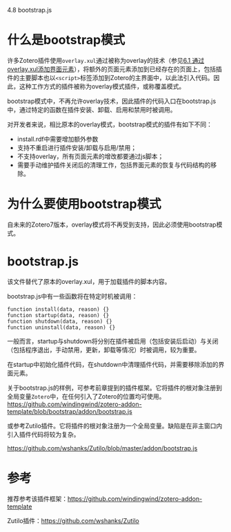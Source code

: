 4.8 bootstrap.js

# 什么是bootstrap模式

许多Zotero插件使用`overlay.xul`通过被称为overlay的技术（参见[6.1 通过overlay.xul添加界面元素](https://zotero.yuque.com/books/share/8d230829-6004-4934-b4c6-685a7001bfa0/dw1it8)），将额外的页面元素添加到已经存在的页面上，包括插件的主要脚本也以`<script>`标签添加到Zotero的主界面中，以此法引入代码。因此，这种工作方式的插件被称为overlay模式插件，或称覆盖模式。

bootstrap模式中，不再允许overlay技术，因此插件的代码入口在bootstrap.js中，通过特定的函数在插件安装、卸载、启用和禁用时被调用。

对开发者来说，相比原本的overlay模式，bootstrap模式的插件有如下不同：

- install.rdf中需要增加额外参数
- 支持不重启进行插件安装/卸载与启用/禁用；
- 不支持overlay，所有页面元素的增改都要通过js脚本；
- 需要手动维护插件关闭后的清理工作，包括界面元素的恢复与代码结构的移除。

# 为什么要使用bootstrap模式

自未来的Zotero7版本，overlay模式将不再受到支持，因此必须使用bootstrap模式。

# bootstrap.js

该文件替代了原本的overlay.xul，用于加载插件的脚本内容。

bootstrap.js中有一些函数将在特定时机被调用：

```
function install(data, reason) {}
function startup(data, reason) {}
function shutdown(data, reason) {}
function uninstall(data, reason) {}
```

一般而言，startup与shutdown将分别在插件被启用（包括安装后启动）与关闭（包括程序退出，手动禁用，更新，卸载等情况）时被调用，较为重要。

在startup中初始化插件代码，在shutdown中清理插件代码，并需要移除添加的界面元素。

关于bootstrap.js的样例，可参考前章提到的插件框架。它将插件的根对象注册到全局变量`Zotero`中，在任何引入了Zotero的位置均可使用。https://github.com/windingwind/zotero-addon-template/blob/bootstrap/addon/bootstrap.js

或参考Zutilo插件。它将插件的根对象注册为一个全局变量。缺陷是在非主窗口内引入插件代码将较为复杂。

https://github.com/wshanks/Zutilo/blob/master/addon/bootstrap.js

# 参考

推荐参考该插件框架：https://github.com/windingwind/zotero-addon-template

Zutilo插件：https://github.com/wshanks/Zutilo